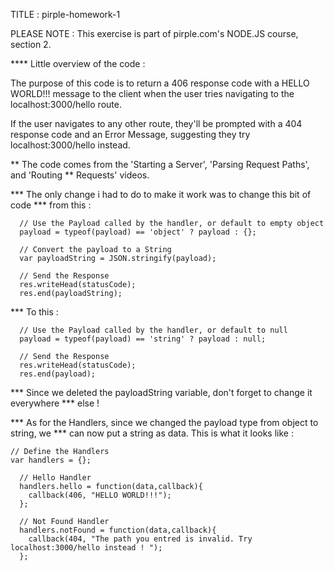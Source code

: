 TITLE : pirple-homework-1

PLEASE NOTE : This exercise is part of pirple.com's NODE.JS course, section 2.

**** Little overview of the code :

The purpose of this code is to return a 406 response code with a HELLO WORLD!!! message to the client when the user tries navigating to the localhost:3000/hello route.

If the user navigates to any other route, they'll be prompted with a 404 response code and an Error Message, suggesting they try localhost:3000/hello instead.





** The code comes from the 'Starting a Server', 'Parsing Request Paths', and 'Routing ** Requests' videos.

*** The only change i had to do to make it work was to change this bit of code
*** from this :


      // Use the Payload called by the handler, or default to empty object
      payload = typeof(payload) == 'object' ? payload : {};

      // Convert the payload to a String
      var payloadString = JSON.stringify(payload);

      // Send the Response
      res.writeHead(statusCode);
      res.end(payloadString);

*** To this :

      // Use the Payload called by the handler, or default to null
      payload = typeof(payload) == 'string' ? payload : null;

      // Send the Response
      res.writeHead(statusCode);
      res.end(payload);


*** Since we deleted the payloadString variable, don't forget to change it everywhere *** else !


*** As for the Handlers, since we changed the payload type from object to string, we *** can now put a string as data. This is what it looks like :

    // Define the Handlers
    var handlers = {};

      // Hello Handler
      handlers.hello = function(data,callback){
        callback(406, "HELLO WORLD!!!");
      };

      // Not Found Handler
      handlers.notFound = function(data,callback){
        callback(404, "The path you entred is invalid. Try localhost:3000/hello instead ! ");
      };
